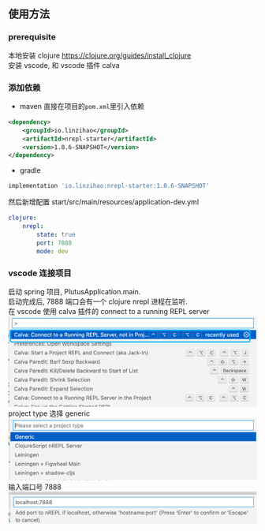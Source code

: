 ## 使用方法
### prerequisite
本地安装 clojure
https://clojure.org/guides/install_clojure  
安装 vscode, 和 vscode 插件 calva

### 添加依赖

- maven
直接在项目的`pom.xml`里引入依赖
```xml
<dependency>
    <groupId>io.linzihao</groupId>
    <artifactId>nrepl-starter</artifactId>
    <version>1.0.6-SNAPSHOT</version>
</dependency>
```
- gradle
```groovy
implementation 'io.linzihao:nrepl-starter:1.0.6-SNAPSHOT'
```

然后新增配置 start/src/main/resources/application-dev.yml
```yaml
clojure:
    nrepl:
        state: true
        port: 7888
        mode: dev
```

### vscode 连接项目
启动 spring 项目, PlutusApplication.main.  
启动完成后, 7888 端口会有一个 clojure nrepl 进程在监听.  
在 vscode 使用 calva 插件的 connect to a running REPL server  
![img.png](doc/img.png)  
project type 选择 generic  
![img_1.png](doc/img_1.png)  
输入端口号 7888   
![img_2.png](doc/img_2.png)